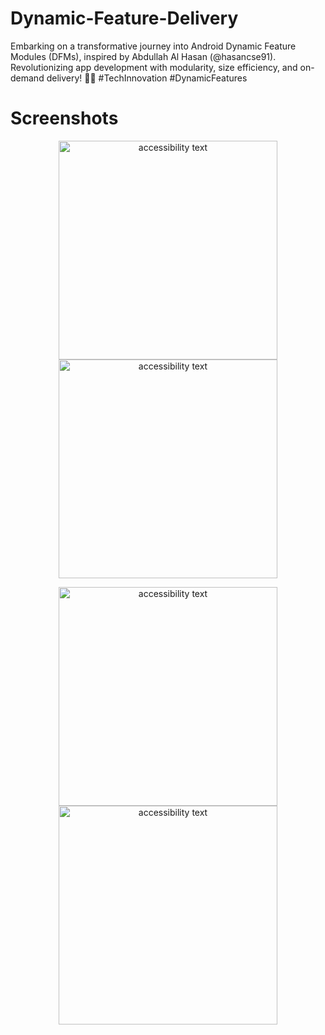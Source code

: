 # Dynamic-Feature-Delivery
Embarking on a transformative journey into Android Dynamic Feature Modules (DFMs), inspired by Abdullah Al Hasan (@hasancse91). Revolutionizing app development with modularity, size efficiency, and on-demand delivery! 🚀📱 #TechInnovation #DynamicFeatures
#  Screenshots
<p align="center">
   <img src="https://github.com/kawserahamed/Dynamic-Feature-Delivery/assets/93905438/0e49c696-1228-4848-9091-a271771fe707" width="350" alt="accessibility text">
   <img src="https://github.com/kawserahamed/Dynamic-Feature-Delivery/assets/93905438/74a07651-2872-43c4-a06e-ce0e4faac253" width="350" alt="accessibility text">
</p>

<p align="center">
   <img src="https://github.com/kawserahamed/Dynamic-Feature-Delivery/assets/93905438/1b2cff38-eee8-468a-b399-3b185ba243cf" width="350" alt="accessibility text">
   <img src="https://github.com/kawserahamed/Dynamic-Feature-Delivery/assets/93905438/2676148e-78c1-419a-8df2-229c594d98ac" width="350" alt="accessibility text">
  
</p>

